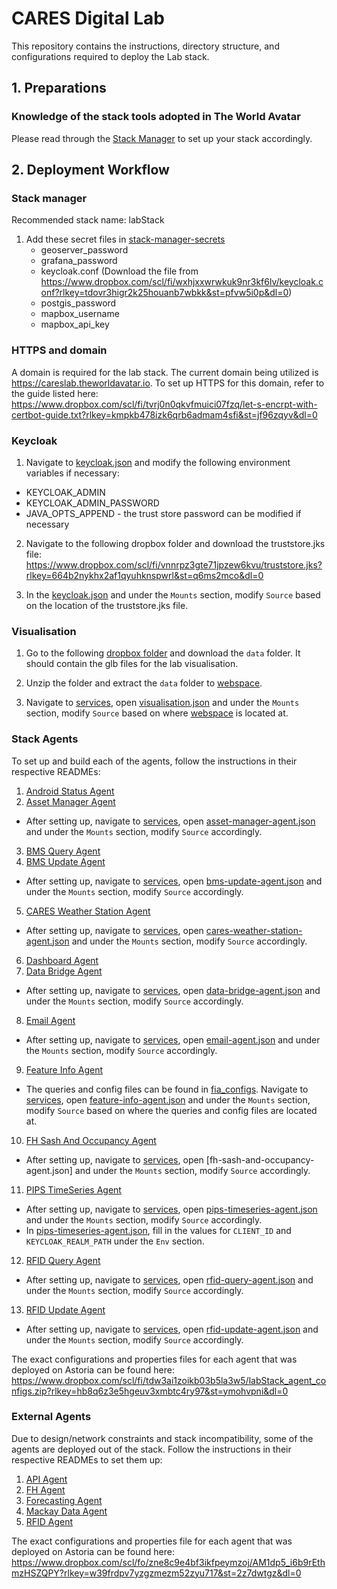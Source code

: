 # CARES Digital Lab
This repository contains the instructions, directory structure, and configurations required to deploy the Lab stack. 

## 1. Preparations
### Knowledge of the stack tools adopted in The World Avatar
Please read through the [Stack Manager](https://github.com/cambridge-cares/TheWorldAvatar/tree/main/Deploy/stacks/dynamic/stack-manager) to set up your stack accordingly.

## 2. Deployment Workflow
### Stack manager
Recommended stack name: labStack

1) Add these secret files in [stack-manager-secrets]
    - geoserver_password
    - grafana_password
    - keycloak.conf (Download the file from https://www.dropbox.com/scl/fi/wxhjxxwrwkuk9nr3kf6lv/keycloak.conf?rlkey=tdovr3higr2k25houanb7wbkk&st=pfvw5i0p&dl=0)
	- postgis_password
	- mapbox_username
	- mapbox_api_key

### HTTPS and domain
A domain is required for the lab stack. The current domain being utilized is https://careslab.theworldavatar.io. To set up HTTPS for this domain, refer to the guide listed here: https://www.dropbox.com/scl/fi/tvrj0n0qkvfmuici07fzq/let-s-encrpt-with-certbot-guide.txt?rlkey=kmpkb478izk6qrb6admam4sfi&st=jf96zqyv&dl=0

### Keycloak
1. Navigate to [keycloak.json] and modify the following environment variables if necessary:
- KEYCLOAK_ADMIN 
- KEYCLOAK_ADMIN_PASSWORD
- JAVA_OPTS_APPEND - the trust store password can be modified if necessary

2. Navigate to the following dropbox folder and download the truststore.jks file:
https://www.dropbox.com/scl/fi/vnnrpz3gte71jpzew6kvu/truststore.jks?rlkey=664b2nykhx2af1qyuhknspwrl&st=q6ms2mco&dl=0

3. In the [keycloak.json] and under the `Mounts` section, modify `Source` based on the location of the truststore.jks file.

### Visualisation
1. Go to the following [dropbox folder](https://www.dropbox.com/scl/fi/hztcpc0fxz2ql8jimsm3u/data.zip?rlkey=ejdv5e85l6gmfq7ka1zadxpae&st=xcgans77&dl=0) and download the `data` folder. It should contain the glb files for the lab visualisation.

2. Unzip the folder and extract the `data` folder to [webspace].

3. Navigate to [services], open [visualisation.json] and under the `Mounts` section, modify `Source` based on where [webspace] is located at.

### Stack Agents
To set up and build each of the agents, follow the instructions in their respective READMEs:
1. [Android Status Agent](https://github.com/cambridge-cares/TheWorldAvatar/tree/main/Agents/AndroidStatusAgent)
2. [Asset Manager Agent](https://github.com/cambridge-cares/TheWorldAvatar/tree/main/Agents/AssetManagerAgent)
- After setting up, navigate to [services], open [asset-manager-agent.json] and under the `Mounts` section, modify `Source` accordingly.
3. [BMS Query Agent](https://github.com/cambridge-cares/TheWorldAvatar/tree/main/Agents/BMSQueryAgent)
4. [BMS Update Agent](https://github.com/cambridge-cares/TheWorldAvatar/tree/main/Agents/BMSUpdateAgent)
- After setting up, navigate to [services], open [bms-update-agent.json] and under the `Mounts` section, modify `Source` accordingly.
5. [CARES Weather Station Agent](https://github.com/cambridge-cares/TheWorldAvatar/tree/main/Agents/CARESWeatherStationAgent)
- After setting up, navigate to [services], open [cares-weather-station-agent.json] and under the `Mounts` section, modify `Source` accordingly.
6. [Dashboard Agent](https://github.com/cambridge-cares/TheWorldAvatar/tree/main/Agents/DashboardAgent)
7. [Data Bridge Agent](https://github.com/cambridge-cares/TheWorldAvatar/tree/main/Agents/DataBridgeAgent)
- After setting up, navigate to [services], open [data-bridge-agent.json] and under the `Mounts` section, modify `Source` accordingly.
8. [Email Agent](https://github.com/cambridge-cares/TheWorldAvatar/tree/main/Agents/EmailAgent)
- After setting up, navigate to [services], open [email-agent.json] and under the `Mounts` section, modify `Source` accordingly.
9. [Feature Info Agent](https://github.com/cambridge-cares/TheWorldAvatar/tree/main/Agents/FeatureInfoAgent)
- The queries and config files can be found in [fia_configs]. Navigate to [services], open [feature-info-agent.json] and under the `Mounts` section, modify `Source` based on where the queries and config files are located at. 
10. [FH Sash And Occupancy Agent](https://github.com/cambridge-cares/TheWorldAvatar/tree/main/Agents/FHSashAndOccupancyAgent)
- After setting up, navigate to [services], open [fh-sash-and-occupancy-agent.json] and under the `Mounts` section, modify `Source` accordingly.
11. [PIPS TimeSeries Agent](https://github.com/cambridge-cares/TheWorldAvatar/tree/main/Agents/PIPSTimeSeriesAgent)
- After setting up, navigate to [services], open [pips-timeseries-agent.json] and under the `Mounts` section, modify `Source` accordingly.
- In [pips-timeseries-agent.json], fill in the values for `CLIENT_ID` and `KEYCLOAK_REALM_PATH` under the `Env` section.
12. [RFID Query Agent](https://github.com/cambridge-cares/TheWorldAvatar/tree/main/Agents/RFIDQueryAgent)
- After setting up, navigate to [services], open [rfid-query-agent.json] and under the `Mounts` section, modify `Source` accordingly.
13. [RFID Update Agent](https://github.com/cambridge-cares/TheWorldAvatar/tree/main/Agents/RFIDUpdateAgent)
- After setting up, navigate to [services], open [rfid-update-agent.json] and under the `Mounts` section, modify `Source` accordingly.

The exact configurations and properties files for each agent that was deployed on Astoria can be found here: 
https://www.dropbox.com/scl/fi/tdw3ai1zoikb03b5la3w5/labStack_agent_configs.zip?rlkey=hb8q6z3e5hgeuv3xmbtc4ry97&st=ymohvpni&dl=0

### External Agents
Due to design/network constraints and stack incompatibility, some of the agents are deployed out of the stack. Follow the instructions in their respective READMEs to set them up:
1. [API Agent](https://github.com/cambridge-cares/TheWorldAvatar/tree/main/Agents/APIAgent)
2. [FH Agent](https://github.com/cambridge-cares/TheWorldAvatar/tree/main/Agents/FHAgent)
3. [Forecasting Agent](https://github.com/cambridge-cares/TheWorldAvatar/tree/main/Agents/ForecastingAgent)
4. [Mackay Data Agent](https://github.com/cambridge-cares/TheWorldAvatar/tree/main/Agents/MackayDataAgent)
5. [RFID Agent](https://github.com/cambridge-cares/TheWorldAvatar/tree/main/Agents/RFIDAgent)

The exact configurations and properties file for each agent that was deployed on Astoria can be found here:
https://www.dropbox.com/scl/fo/zne8c9e4bf3ikfpeymzoj/AM1dp5_i6b9rEthmzHSZQPY?rlkey=w39frdpv7yzgzmezm52zyu717&st=2z7dwtgz&dl=0


[stack-manager-secrets]: ./stack-manager/inputs/secrets/
[webspace]: ./stack-manager/inputs/data/webspace/
[services]: ./stack-manager/inputs/config/services/
[stack-manager]: ./stack-manager/
[asset-manager-agent.json]: ./stack-manager/inputs/config/services/asset-manager-agent.json
[bms-update-agent.json]: ./stack-manager/inputs/config/services/bms-update-agent.json
[cares-weather-station-agent.json]: ./stack-manager/inputs/config/services/cares-weather-station-agent.json
[data-bridge-agent.json]: ./stack-manager/inputs/config/services/data-bridge-agent.json
[email-agent.json]: ./stack-manager/inputs/config/services/email-agent.json
[feature-info-agent.json]: ./stack-manager/inputs/config/services/feature-info-agent.json
[pips-timeseries-agent.json]: ./stack-manager/inputs/config/services/pips-timeseries-agent.json
[rfid-query-agent.json]: ./stack-manager/inputs/config/services/rfid-query-agent.json
[rfid-update-agent.json]: ./stack-manager/inputs/config/services/rfid-update-agent.json
[visualisation.json]: ./stack-manager/inputs/config/services/visualisation.json
[keycloak.json]: ./stack-manager/inputs/config/services/keycloak.json
[fia_configs]: ./fia_configs/